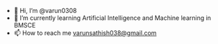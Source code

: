 - 👋 Hi, I’m @varun0308
- 🌱 I’m currently learning Artificial Intelligence and Machine learning in BMSCE
- 📫 How to reach me varunsathish038@gmail.com

<!---
varun0308/varun0308 is a ✨ special ✨ repository because its `README.md` (this file) appears on your GitHub profile.
You can click the Preview link to take a look at your changes.
--->
